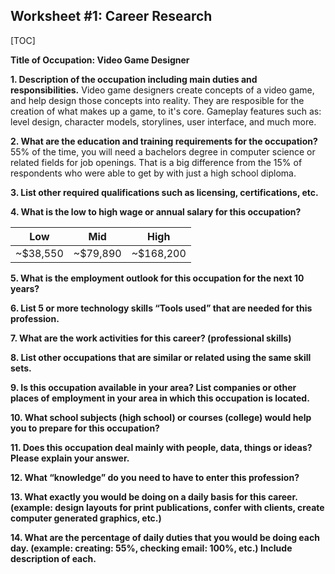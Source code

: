 ## Worksheet #1: Career Research

[TOC]

**Title of Occupation: Video Game Designer**

**1. Description of the occupation including main duties and responsibilities.**
Video game designers create concepts of a video game, and help design those concepts into reality. They are resposible for the creation of what makes up a game, to it's core. Gameplay features such as: level design, character models, storylines, user interface, and much more.

**2. What are the education and training requirements for the occupation?**
55% of the time, you will need a bachelors degree in computer science or related fields for job openings. That is a big difference from the 15% of respondents who were able to get by with just a high school diploma.

**3. List other required qualifications such as licensing, certifications, etc.**

**4. What is the low to high wage or annual salary for this occupation?**

Low  | Mid | High
------------- | ------------- | -------------
~$38,550  | ~$79,890 | ~$168,200

**5. What is the employment outlook for this occupation for the next 10 years?**

**6. List 5 or more technology skills “Tools used” that are needed for this profession.**

**7. What are the work activities for this career? (professional skills)**

**8. List other occupations that are similar or related using the same skill sets.**

**9. Is this occupation available in your area? List companies or other places of employment in your area in which this occupation is located.**

**10. What school subjects (high school) or courses (college) would help you to prepare for this occupation?**

**11. Does this occupation deal mainly with people, data, things or ideas? Please explain your answer.**

**12. What “knowledge” do you need to have to enter this profession?**

**13. What exactly you would be doing on a daily basis for this career. (example: design layouts for print publications, confer with clients, create computer generated graphics, etc.)**

**14. What are the percentage of daily duties that you would be doing each day. (example: creating: 55%, checking email: 100%, etc.) Include description of each.**
